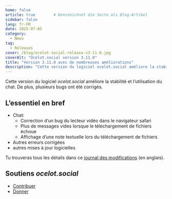 ```yaml
---
home: false
article: true        # Kennzeichnet die Seite als Blog-Artikel
sidebar: false
lang: fr-FR
date: 2025-07-05
category:
  - News
tag:
  - Releases
cover: /blog/ocelot-social-release-v3-11-0.jpg
coverAlt: "Ocelot.social version 3.11.0"
title: "Version 3.11.0 avec de nombreuses améliorations"
description: "Cette version du logiciel ocelot.social améliore la stabilité et l’utilisation du chat et corrige quelques bugs."
---
```


Cette version du logiciel *ocelot.social* améliore la stabilité et l’utilisation du chat.
De plus, plusieurs bugs ont été corrigés.

## L’essentiel en bref

- Chat:
  - Correction d’un bug du lecteur vidéo dans le navigateur safari
  - Plus de messages vides lorsque le téléchargement de fichiers échoue
  - Affichage d’une note textuelle lors du téléchargement de fichiers
- Autres erreurs corrigées
- autres mises à jour logicielles

Tu trouveras tous les détails dans ce [journal des modifications](https://github.com/Ocelot-Social-Community/Ocelot-Social/releases/tag/3.11.0) (en anglais).

## Soutiens *ocelot.social*

- [Contribuer](/fr/contribute/)
- [Donner](/fr/donate/)
